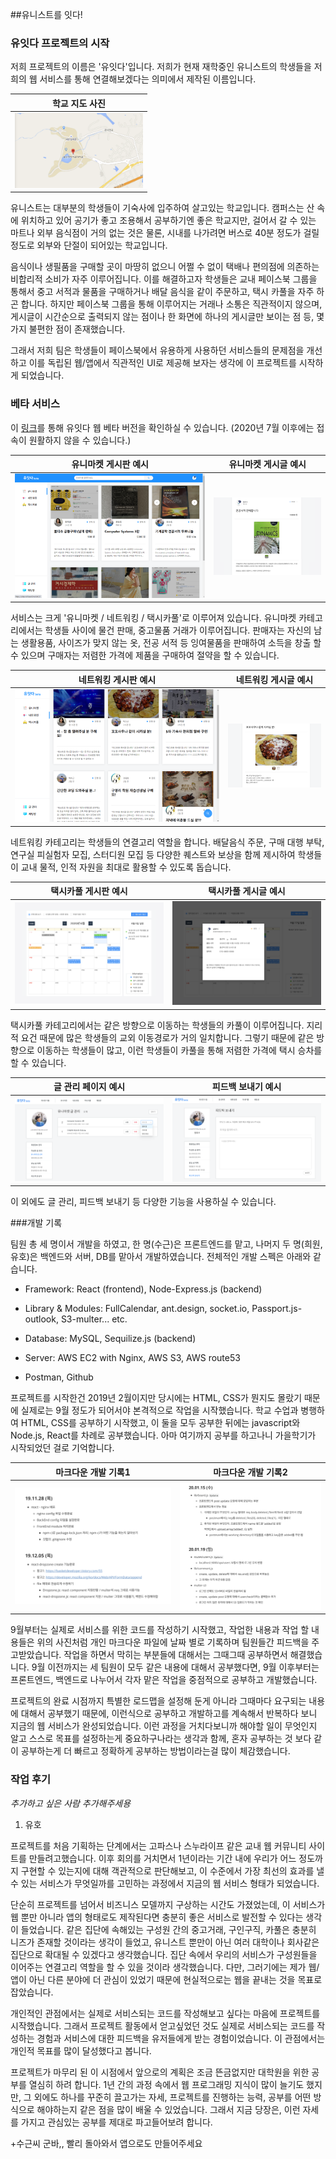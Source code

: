 ##유니스트를 잇다!

### 유잇다 프로젝트의 시작

 저희 프로젝트의 이름은 '유잇다'입니다. 저희가 현재 재학중인 유니스트의 학생들을 저희의 웹 서비스를 통해 연결해보겠다는 의미에서 제작된 이름입니다.

|                        학교 지도 사진                        |
| :----------------------------------------------------------: |
| <img src="./img/unist_map.png" alt="img" style="zoom:20%;" /> |

 유니스트는 대부분의 학생들이 기숙사에 입주하여 살고있는 학교입니다. 캠퍼스는 산 속에 위치하고 있어 공기가 좋고 조용해서 공부하기엔 좋은 학교지만, 걸어서 갈 수 있는 마트나 외부 음식점이 거의 없는 것은 물론, 시내를 나가려면 버스로 40분 정도가 걸릴 정도로 외부와 단절이 되어있는 학교입니다.

음식이나 생필품을 구매할 곳이 마땅히 없으니 어쩔 수 없이 택배나 편의점에 의존하는 비합리적 소비가 자주 이루어집니다. 이를 해결하고자 학생들은 교내 페이스북 그룹을 통해서 중고 서적과 물품을 구매하거나 배달 음식을 같이 주문하고, 택시 카풀을 자주 하곤 합니다. 하지만 페이스북 그룹을 통해 이루어지는 거래나 소통은 직관적이지 않으며, 게시글이 시간순으로 출력되지 않는 점이나 한 화면에 하나의 게시글만 보이는 점 등, 몇 가지 불편한 점이 존재했습니다.

그래서 저희 팀은 학생들이 페이스북에서 유용하게 사용하던 서비스들의 문제점을 개선하고 이를 독립된 웹/앱에서 직관적인 UI로 제공해 보자는 생각에 이 프로젝트를 시작하게 되었습니다. 

### 베타 서비스

 이 [링크](https://uitda.net/)를 통해 유잇다 웹 베타 버전을 확인하실 수 있습니다. (2020년 7월 이후에는 접속이 원활하지 않을 수 있습니다.)

|       유니마켓 게시판 예시        |                     유니마켓 게시글 예시                     |
| :-------------------------------: | :----------------------------------------------------------: |
| ![img](./img/market_preview1.png) | <img src="./img/market_preview2.png" alt="img" style="zoom:55%;" /> |

 서비스는 크게 '유니마켓 / 네트워킹 / 택시카풀'로 이루어져 있습니다. 유니마켓 카테고리에서는 학생들 사이에 물건 판매, 중고물품 거래가 이루어집니다. 판매자는 자신의 남는 생활용품, 사이즈가 맞지 않는 옷, 전공 서적 등 잉여물품을 판매하여 소득을 창출 할 수 있으며 구매자는 저렴한 가격에 제품을 구매하여 절약을 할 수 있습니다.

|         네트워킹 게시판 예시          |                     네트워킹 게시글 예시                     |
| :-----------------------------------: | :----------------------------------------------------------: |
| ![img](./img/networking_preview1.png) | <img src="./img/networking_preview2.png" alt="img" style="zoom:44%;" /> |

 네트워킹 카테고리는 학생들의 연결고리 역할을 합니다. 배달음식 주문, 구매 대행 부탁, 연구실 피실험자 모집, 스터디원 모집 등 다양한 퀘스트와 보상을 함께 제시하여 학생들이 교내 물적, 인적 자원을 최대로 활용할 수 있도록 돕습니다.

|        택시카풀 게시판 예시        |        택시카풀 게시글 예시        |
| :--------------------------------: | :--------------------------------: |
| ![img](./img/carpool_preview1.png) | ![img](./img/carpool_preview2.png) |

 택시카풀 카테고리에서는 같은 방향으로 이동하는 학생들의 카풀이 이루어집니다. 지리적 요건 때문에 많은 학생들의 교외 이동경로가 거의 일치합니다. 그렇기 때문에 같은 방향으로 이동하는 학생들이 많고, 이런 학생들이 카풀을 통해 저렴한 가격에 택시 승차를 할 수 있습니다.

|   글 관리 페이지 예시    |     피드백 보내기 예시     |
| :----------------------: | :------------------------: |
| ![img](./img/manage.png) | ![img](./img/feedback.png) |

 이 외에도 글 관리, 피드백 보내기 등 다양한 기능을 사용하실 수 있습니다. 

###개발 기록

 팀원 총 세 명이서 개발을 하였고, 한 명(수근)은 프론트엔드를 맡고, 나머지 두 명(희원, 유호)은 백엔드와 서버, DB를 맡아서 개발하였습니다. 전체적인 개발 스펙은 아래와 같습니다. 

- Framework: React (frontend), Node-Express.js (backend)

- Library & Modules: FullCalendar, ant.design, socket.io, Passport.js-outlook, S3-multer... etc.

- Database: MySQL, Sequilize.js (backend)

- Server: AWS EC2 with Nginx, AWS S3, AWS route53

- Postman, Github

 프로젝트를 시작한건 2019년 2월이지만 당시에는 HTML, CSS가 뭔지도 몰랐기 때문에 실제로는 9월 정도가 되어서야 본격적으로 작업을 시작했습니다. 학교 수업과 병행하여 HTML, CSS를 공부하기 시작했고, 이 둘을 모두 공부한 뒤에는 javascript와 Node.js, React를 차례로 공부했습니다. 아마 여기까지 공부를 하고나니 가을학기가 시작되었던 걸로 기억합니다.

|   마크다운 개발 기록1   |                    마크다운 개발 기록2                    |
| :---------------------: | :-------------------------------------------------------: |
| ![img](./img/mark1.png) | <img src="./img/mark2.png" alt="img" style="zoom:90%;" /> |

 9월부터는 실제로 서비스를 위한 코드를 작성하기 시작했고, 작업한 내용과 작업 할 내용들은 위의 사진처럼 개인 마크다운 파일에 날짜 별로 기록하며 팀원들간 피드백을 주고받았습니다. 작업을 하면서 막히는 부분들에 대해서는 그때그때 공부하면서 해결했습니다. 9월 이전까지는 세 팀원이 모두 같은 내용에 대해서 공부했다면, 9월 이후부터는 프론트엔드, 백엔드로 나누어서 각자 맡은 작업을 중점적으로 공부하고 개발했습니다.

프로젝트의 완료 시점까지 특별한 로드맵을 설정해 둔게 아니라 그때마다 요구되는 내용에 대해서 공부했기 때문에, 이런식으로 공부하고 개발하고를 계속해서 반복하다 보니 지금의 웹 서비스가 완성되었습니다. 이런 과정을 거치다보니까 해야할 일이 무엇인지 알고 스스로 목표를 설정하는게 중요하구나라는 생각과 함께, 혼자 공부하는 것 보다 같이 공부하는게 더 빠르고 정확하게 공부하는 방법이라는걸 많이 체감했습니다.

### 작업 후기

*추가하고 싶은 사람 추가해주세용*

1. 유호

 프로젝트를 처음 기획하는 단계에서는 고파스나 스누라이프 같은 교내 웹 커뮤니티 사이트를 만들려고했습니다. 이후 회의를 거치면서 1년이라는 기간 내에 우리가 어느 정도까지 구현할 수 있는지에 대해 객관적으로 판단해보고, 이 수준에서 가장 최선의 효과를 낼 수 있는 서비스가 무엇일까를 고민하는 과정에서 지금의 웹 서비스 형태가 되었습니다. 

 단순히 프로젝트를 넘어서 비즈니스 모델까지 구상하는 시간도 가졌었는데, 이 서비스가 웹 뿐만 아니라 앱의 형태로도 제작된다면 충분히 좋은 서비스로 발전할 수 있다는 생각이 들었습니다. 같은 집단에 속해있는 구성원 간의 중고거래, 구인구직, 카풀은 충분히 니즈가 존재할 것이라는 생각이 들었고, 유니스트 뿐만이 아닌 여러 대학이나 회사같은 집단으로 확대될 수 있겠다고 생각했습니다. 집단 속에서 우리의 서비스가 구성원들을 이어주는 연결고리 역할을 할 수 있을 것이라 생각했습니다. 다만, 그러기에는 제가 웹/앱이 아닌 다른 분야에 더 관심이 있었기 때문에 현실적으로는 웹을 끝내는 것을 목표로 잡았습니다. 

 개인적인 관점에서는 실제로 서비스되는 코드를 작성해보고 싶다는 마음에 프로젝트를 시작했습니다. 그래서 프로젝트 활동에서 얻고싶었던 것도 실제로 서비스되는 코드를 작성하는 경험과 서비스에 대한 피드백을 유저들에게 받는 경험이었습니다. 이 관점에서는 개인적 목표를 많이 달성했다고 봅니다.

 프로젝트가 마무리 된 이 시점에서 앞으로의 계획은 조금 뜬금없지만 대학원을 위한 공부를 열심히 하려 합니다. 1년 간의 과정 속에서 웹 프로그래밍 지식이 많이 늘기도 했지만, 그 외에도 하나를 꾸준히 끌고가는 자세, 프로젝트를 진행하는 능력, 공부를 어떤 방식으로 해야하는지 같은 점을 많이 배울 수 있었습니다. 그래서 지금 당장은, 이런 자세를 가지고 관심있는 공부를 제대로 파고들어보려 합니다.

+수근씨 군바,, 빨리 돌아와서 앱으로도 만들어주세요